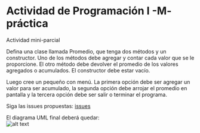 # Actividad de Programación I -M- práctica

Actividad mini-parcial

Defina una clase llamada Promedio, que tenga dos métodos y un constructor. Uno de los métodos debe agregar y contar cada valor que se le proporcione. El otro método debe devolver el promedio de los valores agregados o acumulados. El constructor debe estar vacío.

Luego cree un pequeño con menú. La primera opción debe ser agregar un valor para ser acumulado, la segunda opción debe arrojar el promedio en pantalla y la tercera opción debe ser salir o terminar el programa.

Siga las issues propuestas: [issues](https://github.com/fernandofilipuzzi-utn/ActividadProgramacion_M_Promedio/issues)

El diagrama UML final deberá quedar:<br/>
![alt text](https://github.com/fernandofilipuzzi-utn/ActividadProgramacion_M_Promedio/blob/main/ActividadParcial/ActividadParcial/uml/Promedio.jpg?raw=true)
